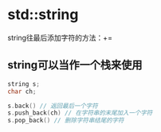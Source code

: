 # std::string



string往最后添加字符的方法：+=



## string可以当作一个栈来使用

```c++
string s;
char ch;

s.back() // 返回最后一个字符
s.push_back(ch) // 在字符串的末尾加入一个字符
s.pop_back() // 删除字符串结尾的字符
```

